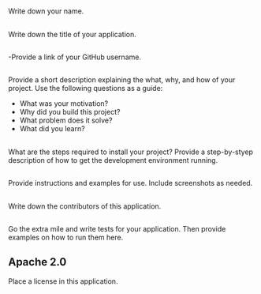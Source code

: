 # 

## 
Write down your name.

## 
Write down the title of your application.

## 
-Provide a link of your GitHub username.

## 
Provide a short description explaining the what, why, and how of your project. Use the following questions as a guide:
- What was your motivation?
- Why did you build this project?
- What problem does it solve?
- What did you learn? 

## 
What are the steps required to install your project? Provide a step-by-styep description of how to get the development environment running.

## 
Provide instructions and examples for use. Include screenshots as needed.

## 
Write down the contributors of this application.

## 
Go the extra mile and write tests for your application. Then provide examples on how to run them here.

## Apache 2.0
Place a license in this application.
